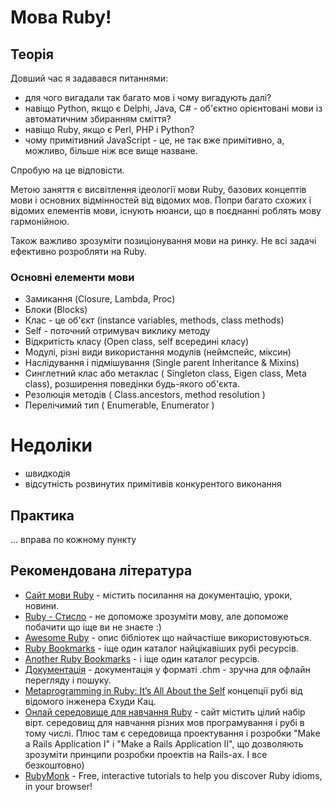 # Мова Ruby!

## Теорія

Довший час я задавався питаннями: 
- для чого вигадали так багато мов і чому вигадують далі? 
- навіщо Python, якщо є Delphi, Java, C# - 
 об'єктно орієнтовані мови із автоматичним збиранням сміття?
- навіщо Ruby, якщо є Perl, PHP і Python?
- чому примітивний JavaScript - це, не так вже примітивно, 
 а, можливо, більше ніж все вище назване.

Спробую на це відповісти.

Метою заняття є висвітлення ідеології мови Ruby, 
базових концептів мови і основних відмінностей від відомих мов.
Попри багато схожих і відомих елементів мови, існують нюанси, 
що в поєднанні роблять мову гармонійною.

Також важливо зрозуміти позиціонування мови на ринку. 
Не всі задачі ефективно розробляти на Ruby.


### Основні елементи мови

- Замикання (Closure, Lambda, Proc)
- Блоки (Blocks)
- Клас - це об'єкт (instance variables, methods, class methods)
- Self - поточний отримувач виклику методу
- Відкритість класу (Open class, self всередині класу)
- Модулі, різні види використання модулів (неймспейс, міксин)
- Наслідування і підмішування (Single parent Inheritance & Mixins)
- Синглетний клас або метаклас ( Singleton class, Eigen class, Meta class), розширення поведінки будь-якого об'єкта.
- Резолюція методів ( Class.ancestors, method resolution )
- Перелічимий тип ( Enumerable, Enumerator )

# Недоліки
- швидкодія
- відсутність розвинутих примітивів конкурентого виконання


## Практика

... вправа по кожному пункту

## Рекомендована література

- [Сайт мови Ruby](https://www.ruby-lang.org/en/) - містить посилання на документацію, уроки, новини.
- [Ruby - Стисло](http://zenspider.com/Languages/Ruby/QuickRef.html) - 
 не допоможе зрозуміти мову, але допоможе побачити що іще ви не знаєте :)
- [Awesome Ruby](http://awesome-ruby.com/) - опис бібліотек що найчастіше використовуються.
- [Ruby Bookmarks](https://github.com/dreikanter/ruby-bookmarks) - іще один каталог найцікавіших рубі ресурсів.
- [Another Ruby Bookmarks](https://github.com/Sdogruyol/awesome-ruby) - і іще один каталог ресурсів.
- [Документація](http://rubyinstaller.org/downloads/) - 
 документація у форматі .chm - зручна для офлайн перегляду і пошуку.
- [Metaprogramming in Ruby: It’s All About the Self](http://yehudakatz.com/2009/11/15/metaprogramming-in-ruby-its-all-about-the-self/)
 концепції рубі від відомого інженера Єхуди Кац.
- [Онлай середовище для навчання Ruby](http://www.codecademy.com/en/tracks/ruby) - сайт містить цілий набір вірт. середовищ для навчання різних мов програмування і рубі в тому числі. Плюс там є середовища проектування і розробки "Make a Rails Application I" і "Make a Rails Application II", що дозволяють зрозуміти принципи розробки проектів на Rails-ах. І все безкоштовно)
- [RubyMonk](https://rubymonk.com/) - Free, interactive tutorials to help you discover Ruby idioms, in your browser!



